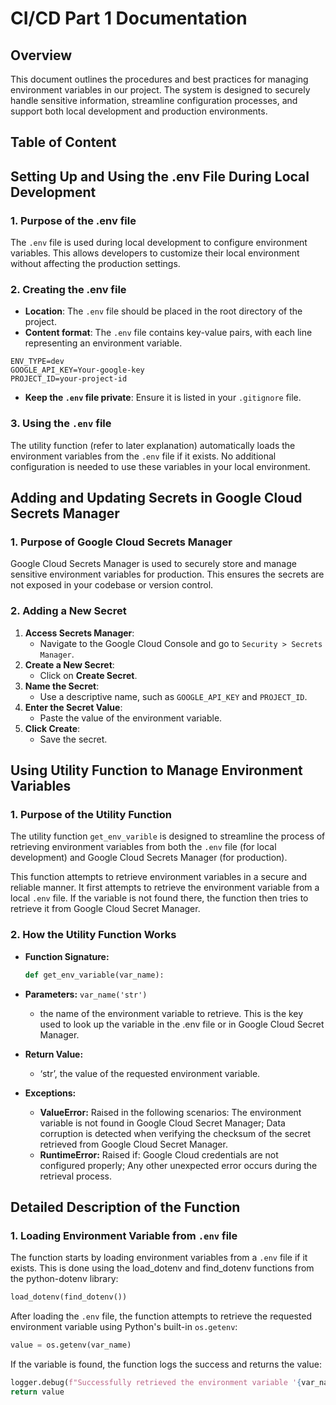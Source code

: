 # CI/CD Part 1 Documentation

## Overview

This document outlines the procedures and best practices for managing environment variables in our project. The system is designed to securely handle sensitive information, streamline configuration processes, and support both local development and production environments.

## Table of Content

## Setting Up and Using the .env File During Local Development

### 1. Purpose of the .env file

The `.env` file is used during local development to configure environment variables. This allows developers to customize their local environment without affecting the production settings.

### 2. Creating the .env file

- **Location**: The `.env` file should be placed in the root directory of the project.
- **Content format**: The `.env` file contains key-value pairs, with each line representing an environment variable.

```plaintext
ENV_TYPE=dev
GOOGLE_API_KEY=Your-google-key
PROJECT_ID=your-project-id
```
- **Keep the `.env` file private**: Ensure it is listed in your `.gitignore` file.

### 3. Using the `.env` file

The utility function (refer to later explanation) automatically loads the environment variables from the `.env` file if it exists. No additional configuration is needed to use these variables in your local environment.

## Adding and Updating Secrets in Google Cloud Secrets Manager

### 1. Purpose of Google Cloud Secrets Manager

Google Cloud Secrets Manager is used to securely store and manage sensitive environment variables for production. This ensures the secrets are not exposed in your codebase or version control.

### 2. Adding a New Secret

1. **Access Secrets Manager**:
   - Navigate to the Google Cloud Console and go to `Security > Secrets Manager`.
2. **Create a New Secret**:
   - Click on **Create Secret**.
3. **Name the Secret**:
   - Use a descriptive name, such as `GOOGLE_API_KEY` and `PROJECT_ID`.
4. **Enter the Secret Value**:
   - Paste the value of the environment variable.
5. **Click Create**:
   - Save the secret.

## Using Utility Function to Manage Environment Variables

### 1. Purpose of the Utility Function

The utility function `get_env_varible` is designed to streamline the process of retrieving environment variables from both the `.env` file (for local development) and Google Cloud Secrets Manager (for production).

This function attempts to retrieve environment variables in a secure and reliable manner. It first attempts to retrieve the environment variable from a local `.env` file. If the variable is not found there, the function then tries to retrieve it from Google Cloud Secret Manager.

### 2. How the Utility Function Works

- **Function Signature:**
  ```python
  def get_env_variable(var_name):
  ```
- **Parameters:** `var_name('str')`
  - the name of the environment variable to retrieve. This is the key used to look up the variable in the .env file or in Google Cloud Secret Manager.

- **Return Value:** 
   - ‘str’, the value of the requested environment variable.


- **Exceptions:**
  - **ValueError:** Raised in the following scenarios: The environment variable is not found in Google Cloud Secret Manager; Data corruption is detected when verifying the checksum of the secret retrieved from Google Cloud Secret Manager.
  - **RuntimeError:** Raised if: Google Cloud credentials are not configured properly; Any other unexpected error occurs during the retrieval process.

## Detailed Description of the Function

### 1. Loading Environment Variable from `.env` file

The function starts by loading environment variables from a `.env` file if it exists. This is done using the load_dotenv and find_dotenv functions from the python-dotenv library:

```python
load_dotenv(find_dotenv())
```

After loading the `.env` file, the function attempts to retrieve the requested environment variable using Python's built-in `os.getenv`:

```python
value = os.getenv(var_name)
```

If the variable is found, the function logs the success and returns the value:

```python
logger.debug(f"Successfully retrieved the environment variable '{var_name}' from .env file")
return value
```
